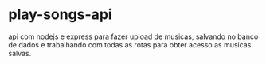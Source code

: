 # play-songs-api
api com nodejs e express para fazer upload de musicas, salvando no banco de dados e trabalhando com todas as rotas para obter acesso as musicas salvas.
